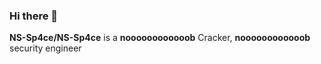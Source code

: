 ### Hi there 👋

**NS-Sp4ce/NS-Sp4ce** is a **noooooooooooob** Cracker, **noooooooooooob** security engineer
